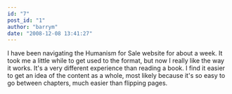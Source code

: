 ```yaml
---
id: "7"
post_id: "1"
author: "barrym"
date: "2008-12-08 13:41:27"
---
```

I have been navigating the Humanism for Sale website for about a week. It took me a little while to get used to the format, but now I really like the way it works. It's a very different experience than reading a book. I find it easier to get an idea of the content as a whole, most likely because it's so easy to go between chapters, much easier than flipping pages.

